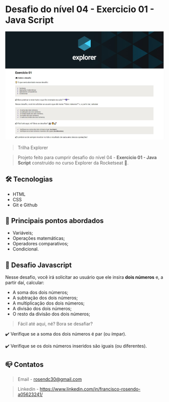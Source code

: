 # Desafio do nível 04 - Exercicio 01 - Java Script

![preview](github/preview.jpg)

> Trilha Explorer 

> Projeto feito para cumprir desafio do nível 04 - <b>Exercicio 01 - Java Script</b> construído no curso Explorer da Rocketseat :rocket:. 

## :hammer_and_wrench: Tecnologias

- HTML
- CSS
- Git e Github


## :nut_and_bolt: Principais pontos abordados

- Variáveis;
- Operações matemáticas;
- Operadores comparativos;
- Condicional.

## :dart:  Desafio Javascript

Nesse desafio, você irá solicitar ao usuário que ele insira **dois números** e, a partir daí, calcular:

- A soma dos dois números;
- A subtração dos dois números;
- A multiplicação dos dois números;
- A divisão dos dois números;
- O resto da divisão dos dois números;

> Fácil até aqui, né? Bora se desafiar? 

:heavy_check_mark: Verifique se a soma dos dois números é par (ou ímpar).

:heavy_check_mark: Verifique se os dois números inseridos são iguais (ou diferentes).

## :mailbox_closed: Contatos

> Email - rosendc30@gmail.com

> Linkedin - https://www.linkedin.com/in/francisco-rosendo-a05623241/
